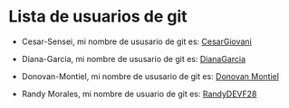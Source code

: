 # Lista de usuarios de git

- Cesar-Sensei, mi nombre de ususario de git es: [CesarGiovani](https://github.com/CesarGiovani)

- Diana-Garcia, mi nombre de ususario de git es: [DianaGarcia](https://github.com/DGC44/)

- Donovan-Montiel, mi nombre de ususario de git es: [Donovan Montiel](https://github.com/DMont97)
-  Randy Morales, mi nombre de usuario de git es: [RandyDEVF28](https://github.com/RandyDEVF28)